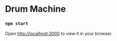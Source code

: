 # Drum Machine

### `npm start`

Open [http://localhost:3000](http://localhost:3000) to view it in your browser.
